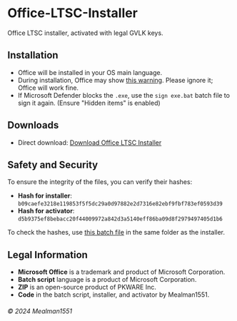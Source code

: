 # Office-LTSC-Installer

Office LTSC installer, activated with legal GVLK keys.

## Installation

- Office will be installed in your OS main language.
- During installation, Office may show [this warning](https://i.ibb.co/ZGLXjxb/Schermafbeelding-2024-08-22-094545.png). Please ignore it; Office will work fine.
- If Microsoft Defender blocks the `.exe`, use the `sign exe.bat` batch file to sign it again. (Ensure "Hidden items" is enabled)

## Downloads

- Direct download: [Download Office LTSC Installer](https://github.com/Mealman1551/Office-LTSC-Installer/raw/main/Microsoft%20Office%202021%20ProPlus.zip)

## Safety and Security

To ensure the integrity of the files, you can verify their hashes:

- **Hash for installer**: `b09caefe3218e119853f5f5dc29a0d97882e2d7316e82ebf9fbf783ef0593d39`
- **Hash for activator**: `d5b9375ef8bebacc20f44009972a842d3a5140eff86ba09d8f2979497405d1b6`

To check the hashes, use [this batch file](https://s3.filebin.net/filebin/aad367b299968e5d83cfd54787d2b9c1ccd680fb2fc4c6aec2c9026a7380feb7/72daf895167538c3bbff84b293b35c2a24ba528e94661bece2939133603082a5?X-Amz-Algorithm=AWS4-HMAC-SHA256&X-Amz-Credential=7pMj6hGeoKewqmMQILjm%2F20240822%2Fus-east-1%2Fs3%2Faws4_request&X-Amz-Date=20240822T164406Z&X-Amz-Expires=60&X-Amz-SignedHeaders=host&response-cache-control=max-age%3D60&response-content-disposition=filename%3D%22Meal_s_Hash_Checker_for_Office_LTSC_Installer__Github_.txt%22&response-content-type=text%2Fplain%3B%20charset%3Dutf-8&X-Amz-Signature=b2a6bea22ab2eb604e08b36787558bc031256e1e94e96a6ef4ad054ff112c06b) in the same folder as the installer.

## Legal Information

- **Microsoft Office** is a trademark and product of Microsoft Corporation.
- **Batch script** language is a product of Microsoft Corporation.
- **ZIP** is an open-source product of PKWARE Inc.
- **Code** in the batch script, installer, and activator by Mealman1551.

###### © 2024 Mealman1551

